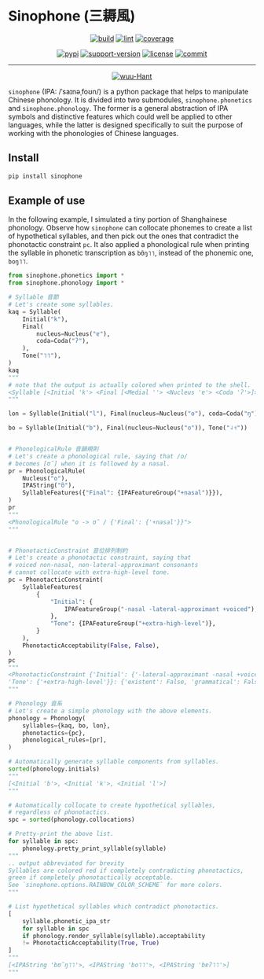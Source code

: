 # Sinophone (三耨風)

<p align="center">
    <a href="https://github.com/wugniu/sinophone/actions?query=workflow%3Abuild"><img src="https://github.com/wugniu/sinophone/workflows/build/badge.svg?branch=master" alt="build"></a>
    <a href="https://github.com/wugniu/sinophone/actions?query=workflow%3Alint"><img src="https://github.com/wugniu/sinophone/workflows/lint/badge.svg?branch=master" alt="lint"></a>
    <a href="https://codecov.io/gh/wugniu/sinophone"><img src="https://img.shields.io/codecov/c/github/wugniu/sinophone" alt="coverage"></a>
</p>
<p align="center">
    <a href="https://pypi.org/project/sinophone/"><img src="https://img.shields.io/pypi/v/sinophone.svg" alt="pypi"></a>
    <a href="https://img.shields.io/pypi/pyversions/sinophone"><img src="https://img.shields.io/pypi/pyversions/sinophone" alt="support-version"></a>
    <a href="https://github.com/wugniu/sinophone/blob/master/LICENSE.txt"><img src="https://img.shields.io/github/license/wugniu/sinophone" alt="license"></a>
    <a href="https://github.com/wugniu/sinophone/commits/master"><img src="https://img.shields.io/github/last-commit/wugniu/sinophone" alt="commit"></a>
</p>
<hr>
<p align="center">
    <a href="https://github.com/wugniu/sinophone/blob/master/README.wuu-Hant.md"><img src="https://img.shields.io/badge/lang-wuu--Hant-red.svg" alt="wuu-Hant"></a>
</p>

`sinophone` (IPA: /ˈsaɪnəˌfoʊn/) is a python package that helps to manipulate Chinese phonology. It is divided into two submodules, `sinophone.phonetics` and `sinophone.phonology`. The former is a general abstraction of IPA symbols and distinctive features which could well be applied to other languages, while the latter is designed specifically to suit the purpose of working with the phonologies of Chinese languages.

## Install

```bash
pip install sinophone
```

## Example of use

In the following example, I simulated a tiny portion of Shanghainese phonology. Observe how `sinophone` can collocate phonemes to create a list of hypothetical syllables, and then pick out the ones that contradict the phonotactic constraint `pc`. It also applied a phonological rule when printing the syllable in phonetic transcription as `bʊ̃ŋ˥˥`, instead of the phonemic one, `boŋ˥˥`.

```python
from sinophone.phonetics import *
from sinophone.phonology import *

# Syllable 音節
# Let's create some syllables.
kaq = Syllable(
    Initial("k"),
    Final(
        nucleus=Nucleus("ɐ"),
        coda=Coda("ʔ"),
    ),
    Tone("˥˥"),
)
kaq
"""
# note that the output is actually colored when printed to the shell.
<Syllable [<Initial 'k'> <Final [<Medial ''> <Nucleus 'ɐ'> <Coda 'ʔ'>]> <Tone '˥˥'>]>
"""

lon = Syllable(Initial("l"), Final(nucleus=Nucleus("o"), coda=Coda("ŋ")), Tone("˨˧"))

bo = Syllable(Initial("b"), Final(nucleus=Nucleus("o")), Tone("˨˧"))


# PhonologicalRule 音韻規則
# Let's create a phonological rule, saying that /o/
# becomes [ʊ̃] when it is followed by a nasal.
pr = PhonologicalRule(
    Nucleus("o"),
    IPAString("ʊ̃"),
    SyllableFeatures({"Final": {IPAFeatureGroup("+nasal")}}),
)
pr
"""
<PhonologicalRule "o -> ʊ̃ / {'Final': {'+nasal'}}">
"""


# PhonotacticConstraint 音位排列制約
# Let's create a phonotactic constraint, saying that
# voiced non-nasal, non-lateral-approximant consonants
# cannot collocate with extra-high-level tone.
pc = PhonotacticConstraint(
    SyllableFeatures(
        {
            "Initial": {
                IPAFeatureGroup("-nasal -lateral-approximant +voiced"),
            },
            "Tone": {IPAFeatureGroup("+extra-high-level")},
        }
    ),
    PhonotacticAcceptability(False, False),
)
pc
"""
<PhonotacticConstraint {'Initial': {'-lateral-approximant -nasal +voiced'},
'Tone': {'+extra-high-level'}}: {'existent': False, 'grammatical': False}>
"""

# Phonology 音系
# Let's create a simple phonology with the above elements.
phonology = Phonology(
    syllables={kaq, bo, lon},
    phonotactics={pc},
    phonological_rules=[pr],
)

# Automatically generate syllable components from syllables.
sorted(phonology.initials)
"""
[<Initial 'b'>, <Initial 'k'>, <Initial 'l'>]
"""

# Automatically collocate to create hypothetical syllables,
# regardless of phonotactics.
spc = sorted(phonology.collocations)

# Pretty-print the above list.
for syllable in spc:
    phonology.pretty_print_syllable(syllable)
"""
.. output abbreviated for brevity
Syllables are colored red if completely contradicting phonotactics, 
green if completely phonotactically acceptable.
See `sinophone.options.RAINBOW_COLOR_SCHEME` for more colors.
"""

# List hypothetical syllables which contradict phonotactics.
[
    syllable.phonetic_ipa_str
    for syllable in spc
    if phonology.render_syllable(syllable).acceptability
    != PhonotacticAcceptability(True, True)
]
"""
[<IPAString 'bʊ̃ŋ˥˥'>, <IPAString 'bo˥˥'>, <IPAString 'bɐʔ˥˥'>]
"""
```
